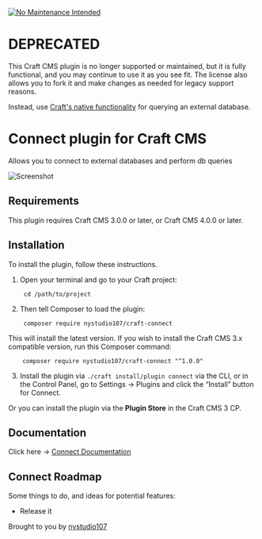 [![No Maintenance Intended](http://unmaintained.tech/badge.svg)](http://unmaintained.tech/)

# DEPRECATED

This Craft CMS plugin is no longer supported or maintained, but it is fully functional, and you may continue to use it as you see fit. The license also allows you to fork it and make changes as needed for legacy support reasons.

Instead, use [Craft's native functionality](https://nystudio107.com/blog/connecting-to-an-external-database-in-craft-cms) for querying an external database.

# Connect plugin for Craft CMS

Allows you to connect to external databases and perform db queries

![Screenshot](./docs/docs/resources/img/plugin-logo.png)

## Requirements

This plugin requires Craft CMS 3.0.0 or later, or Craft CMS 4.0.0 or later.

## Installation

To install the plugin, follow these instructions.

1. Open your terminal and go to your Craft project:

        cd /path/to/project

2. Then tell Composer to load the plugin:

        composer require nystudio107/craft-connect

This will install the latest version. If you wish to install the Craft CMS 3.x compatible version, run this Composer command:

        composer require nystudio107/craft-connect "^1.0.0"

3. Install the plugin via `./craft install/plugin connect` via the CLI, or in the Control Panel, go to Settings → Plugins and click the “Install” button for Connect.

Or you can install the plugin via the **Plugin Store** in the Craft CMS 3 CP.

## Documentation

Click here -> [Connect Documentation](https://nystudio107.com/plugins/connect/documentation)

## Connect Roadmap

Some things to do, and ideas for potential features:

* Release it

Brought to you by [nystudio107](https://nystudio107.com/)
